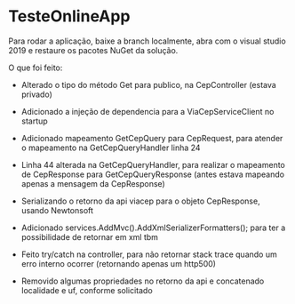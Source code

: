 # TesteOnlineApp

Para rodar a aplicação, baixe a branch localmente, abra com o visual studio 2019 e restaure os pacotes NuGet da solução.

O que foi feito:

- Alterado o tipo do método Get para publico, na CepController (estava privado)

- Adicionado a injeção de dependencia para a ViaCepServiceClient no startup

- Adicionado mapeamento GetCepQuery para CepRequest, para atender o mapeamento na GetCepQueryHandler linha 24

- Linha 44 alterada na GetCepQueryHandler, para realizar o mapeamento  de CepResponse para GetCepQueryResponse (antes estava mapeando apenas a mensagem da CepResponse)

- Serializando o retorno da api viacep para o objeto CepResponse, usando Newtonsoft

- Adicionado services.AddMvc().AddXmlSerializerFormatters(); para ter a possibilidade de retornar em xml tbm

- Feito try/catch na controller, para não retornar stack trace quando um erro interno ocorrer (retornando apenas um http500)

- Removido algumas propriedades no retorno da api e concatenado localidade e uf, conforme solicitado
